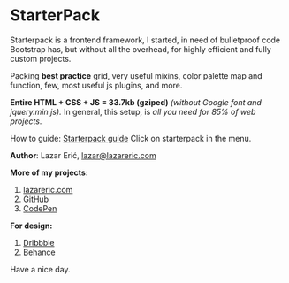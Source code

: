 # StarterPack
Starterpack is a frontend framework, I started, in need of bulletproof code Bootstrap has, but without all the overhead, for highly efficient and fully custom projects.

Packing **best practice** grid, very useful mixins, color palette map and function, few, most useful js plugins, and more.

**Entire HTML + CSS + JS = 33.7kb (gziped)** *(without Google font and jquery.min.js).*
In general, this setup, is *all you need for 85% of web projects*.

How to guide: [Starterpack guide](https://lazareric.com)
Click on starterpack in the menu.

**Author**: Lazar Erić, lazar@lazareric.com

**More of my projects:** 

1. [lazareric.com](https://lazareric.com)
2. [GitHub](https://github.com/lazareric)
3. [CodePen](https://codepen.io/lazareric/)

**For design:**

1. [Dribbble](https://dribbble.com/lazareric)
2. [Behance](https://www.behance.net/lazareric15ae8)

Have a nice day.
